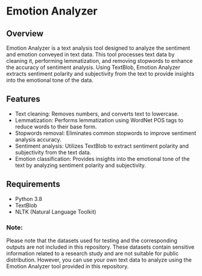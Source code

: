 # Emotion Analyzer

## Overview
Emotion Analyzer is a text analysis tool designed to analyze the sentiment and emotion conveyed in text data. This tool processes text data by cleaning it, performing lemmatization, and removing stopwords to enhance the accuracy of sentiment analysis. Using TextBlob, Emotion Analyzer extracts sentiment polarity and subjectivity from the text to provide insights into the emotional tone of the data.

## Features
- Text cleaning: Removes numbers, and converts text to lowercase.
- Lemmatization: Performs lemmatization using WordNet POS tags to reduce words to their base form.
- Stopwords removal: Eliminates common stopwords to improve sentiment analysis accuracy.
- Sentiment analysis: Utilizes TextBlob to extract sentiment polarity and subjectivity from the text data.
- Emotion classification: Provides insights into the emotional tone of the text by analyzing sentiment polarity and subjectivity.

## Requirements
- Python 3.8
- TextBlob
- NLTK (Natural Language Toolkit)

### Note:
Please note that the datasets used for testing and the corresponding outputs are not included in this repository. These datasets contain sensitive information related to a research study and are not suitable for public distribution. However, you can use your own text data to analyze using the Emotion Analyzer tool provided in this repository.
